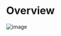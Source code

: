 # Overview

![image](https://github.com/dogukannulu/aws_end_to_end_streaming_pipeline/assets/91257958/ec0cf858-b437-417b-9132-252955f0cc6d)
